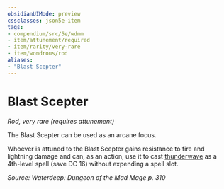 ```yaml
---
obsidianUIMode: preview
cssclasses: json5e-item
tags:
- compendium/src/5e/wdmm
- item/attunement/required
- item/rarity/very-rare
- item/wondrous/rod
aliases: 
- "Blast Scepter"
---
```

# Blast Scepter
*Rod, very rare (requires attunement)*  


The Blast Scepter can be used as an arcane focus.

Whoever is attuned to the Blast Scepter gains resistance to fire and lightning damage and can, as an action, use it to cast [thunderwave](Mechanics/spells/thunderwave.md) as a 4th-level spell (save DC 16) without expending a spell slot.

*Source: Waterdeep: Dungeon of the Mad Mage p. 310*
